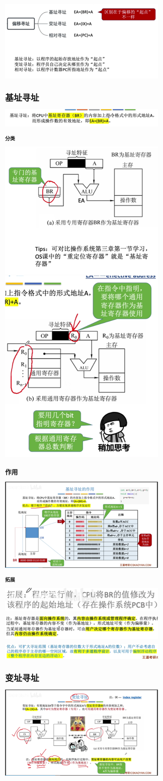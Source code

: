 


![输入图片说明](/imgs/2025-08-12/mEkTxP5l6cFmAtZ7.png)
# 基址寻址
![输入图片说明](/imgs/2025-08-12/q1YSM7R9yBcI0sYZ.png)
### 分类
![输入图片说明](/imgs/2025-08-12/ylqz4YAuRHsfNuSa.png)
![输入图片说明](/imgs/2025-08-12/06abCMmqeVOP7p9h.png)

## 作用
![输入图片说明](/imgs/2025-08-12/zg0V5vzHZZw0IJmA.png)

### 拓展
![输入图片说明](/imgs/2025-08-12/M7bsNVELHdrhCk3h.png)

![输入图片说明](/imgs/2025-08-12/vm0std8Tuqn8C6Cn.png)

![输入图片说明](/imgs/2025-08-12/ABAZUzapWUvv7e7b.png)

# 变址寻址
![输入图片说明](/imgs/2025-08-12/yFhUPRvC077BfBf0.png)
<!--stackedit_data:
eyJoaXN0b3J5IjpbMTYyNjg3NDQ2MV19
-->